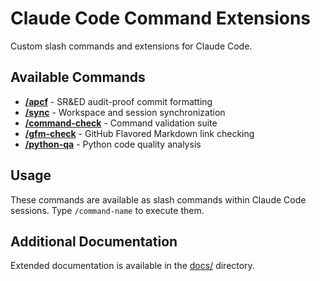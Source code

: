 # Claude Code Command Extensions

Custom slash commands and extensions for Claude Code.

## Available Commands

- **[/apcf](../../commands/apcf.md)** - SR&ED audit-proof commit formatting
- **[/sync](../../commands/sync.md)** - Workspace and session synchronization
- **[/command-check](../../commands/command-check.md)** - Command validation suite
- **[/gfm-check](../../commands/gfm-check.md)** - GitHub Flavored Markdown link checking
- **[/python-qa](../../commands/python-qa.md)** - Python code quality analysis

## Usage

These commands are available as slash commands within Claude Code sessions. Type `/command-name` to execute them.

## Additional Documentation

Extended documentation is available in the [docs/](../) directory.